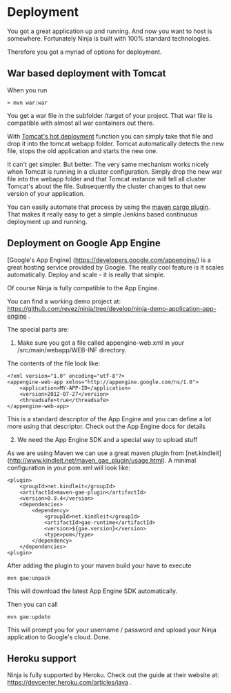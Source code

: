Deployment
==========

You got a great application up and running. And now you want to host is somewhere.
Fortunately Ninja is built with 100% standard technologies. 

Therefore you got a myriad of options for deployment.


War based deployment with Tomcat
--------------------------------

When you run

    > mvn war:war

You get a war file in the subfolder /target of your project. That war file is compatible with almost all
war containers out there.

With [Tomcat's hot deployment](http://www.mulesoft.com/tomcat-deploy) function 
you can simply take that file and drop it into the tomcat webapp folder.
Tomcat automatically detects the new file, stops the old application and starts the new one.

It can't get simpler. But better. The very same mechanism works nicely when Tomcat is running in a cluster
configuration. Simply drop the new war file into the webapp folder and that Tomcat instance will tell all
cluster Tomcat's about the file. Subsequently the cluster changes to that new version of your application.

You can easily automate that process by using the [maven cargo plugin](http://cargo.codehaus.org/Maven2+plugin). 
That makes it really easy to  get a simple Jenkins based continuous deployment up and running.


Deployment on Google App Engine
-------------------------------

[Google's App Engine] (https://developers.google.com/appengine/) is a great hosting service provided by Google.
The really cool feature is it scales automatically. Deploy and scale - it is really that simple.

Of course Ninja is fully compatible to the App Engine.

You can find a working demo project at: https://github.com/reyez/ninja/tree/develop/ninja-demo-application-app-engine .

The special parts are:

1) Make sure you got a file called appengine-web.xml in your /src/main/webapp/WEB-INF directory.

The contents of the file look like:

    <?xml version="1.0" encoding="utf-8"?>
    <appengine-web-app xmlns="http://appengine.google.com/ns/1.0">
        <application>MY-APP-ID</application>
        <version>2012-07-27</version>
        <threadsafe>true</threadsafe>
    </appengine-web-app>

This is a standard descriptor of the App Engine and you can define a lot more using that descriptor. Check out the
App Engine docs for details


2) We need the App Engine SDK and a special way to upload stuff

As we are using Maven we can use a great maven plugin from [net.kindleit] (http://www.kindleit.net/maven_gae_plugin/usage.html).
A minimal configuration in your pom.xml will look like:

    <plugin>
        <groupId>net.kindleit</groupId>
        <artifactId>maven-gae-plugin</artifactId>
        <version>0.9.4</version>
        <dependencies>
            <dependency>
                <groupId>net.kindleit</groupId>
                <artifactId>gae-runtime</artifactId>
                <version>${gae.version}</version>
                <type>pom</type>
            </dependency>
        </dependencies>
    <plugin>
    
After adding the plugin to your maven build your have to execute

    mvn gae:unpack
    
This will download the latest App Engine SDK automatically.

Then you can call
    
    mvn gae:update
    
This will prompt you for your username / password and upload your Ninja application
to Google's cloud. Done.



Heroku support
--------------

Ninja is fully supported by Heroku. Check out the guide at their website at:
https://devcenter.heroku.com/articles/java .

